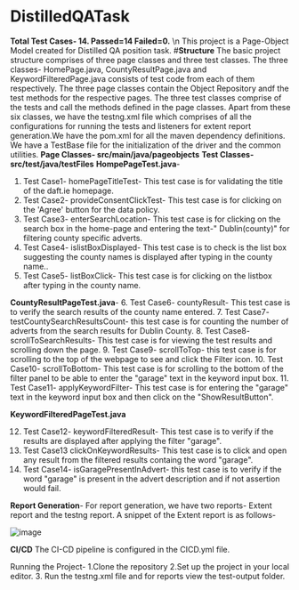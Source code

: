 # DistilledQATask
**Total Test Cases- 14. Passed=14    Failed=0.**
\n
This project is a Page-Object Model created for Distilled QA position task.
#**Structure**
The basic project structure comprises of three page classes and three test classes. The three classes- HomePage.java, CountyResultPage.java and KeywordFilteredPage.java consists of test code from each of them respectively.
The three page classes contain the Object Repository andf the test methods for the respective pages. The three test classes comprise of the tests and call the methods defined in the page classes.
Apart from these six classes, we have the testng.xml file which comprises of all the configurations for running the tests and listeners for extent report generation.We have the pom.xml for all the maven dependency definitions.
We have a TestBase file for the initialization of the driver and the common utilities.
**Page Classes- src/main/java/pageobjects**
**Test Classes- src/test/java/testFiles**
**HompePageTest.java**-
1. Test Case1- homePageTitleTest- This test case is for validating the title of the daft.ie homepage.
2. Test Case2- provideConsentClickTest- This test case is for clicking on the 'Agree' button for the data policy.
3. Test Case3- enterSearchLocation- This test case is for clicking on the search box in the home-page and entering the text-" Dublin(county)" for filtering county specific adverts.
4. Test Case4- islistBoxDisplayed- This test case is to check is the list box suggesting the county names is displayed after typing in the county name..
5. Test Case5- listBoxClick- This test case is for clicking on the listbox after typing in the county name.

**CountyResultPageTest.java**-
6. Test Case6- countyResult- This test case is to verify the search results of the county name entered.
7. Test Case7- testCountySearchResultsCount- this test case is for counting the number of adverts from the search results for Dublin County.
8. Test Case8- scrollToSearchResults- This test case is for viewing the test results and scrolling down the page.
9. Test Case9- scrollToTop- this test case is for scrolling to the top of the webpage to see and click the Filter icon.
10. Test Case10- scrollToBottom- This test case is for scrolling to the bottom of the filter panel to be able to enter the "garage" text in the keyword input box.
11. Test Case11- applyKeywordFilter- This test case is for entering the "garage" text in the keyword input box and then click on the "ShowResultButton".

**KeywordFilteredPageTest.java**

12. Test Case12- keywordFilteredResult- This test case is to verify if the results are displayed after applying the filter "garage".
13. Test Case13 clickOnKeywordResults- This test case is to click and open any result from the filtered results containg the word "garage".
14. Test Case14- isGaragePresentInAdvert- this test case is to verify if the word "garage" is present in the advert description and if not assertion would fail.

**Report Generation**-
For report generation, we have two reports- Extent report and the testng report. A snippet of the Extent report is as follows-

![image](https://github.com/ankit0509-tech/DistilledQATask/assets/85782356/445993d7-ab8f-4a57-84ca-b7188af01dff)


**CI/CD**
The CI-CD pipeline is configured in the CICD.yml file.

Running the Project-
1.Clone the repository
2.Set up the project in your local editor.
3. Run the testng.xml file and for reports view the test-output folder.
